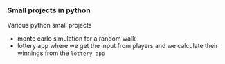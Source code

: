 ### Small projects in python

Various python small projects

- monte carlo simulation for a random walk
- lottery app where we get the input from players and we calculate their winnings from the `lottery app`
